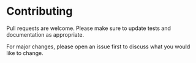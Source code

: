 # Contributing

Pull requests are welcome. Please make sure to update tests and documentation as appropriate.

For major changes, please open an issue first to discuss what you would like to change.
